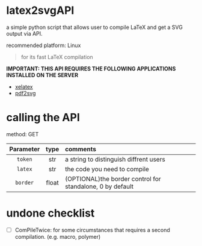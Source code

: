 # latex2svgAPI
a simple python script that allows user to compile LaTeX and get a SVG output via API.

recommended platform: Linux
> for its fast LaTeX compilation

**IMPORTANT: THIS API REQUIRES THE FOLLOWING APPLICATIONS INSTALLED ON THE SERVER**
- [xelatex](https://tug.org/texlive/)
- [pdf2svg](https://github.com/dawbarton/pdf2svg)


# calling the API

method: GET

|Parameter|type|comments|
|:--:|:--:|:---|
|`token`|str|a string to distinguish diffrent users|
|`latex`|str|the code you need to compile|
|`border`|float|(OPTIONAL)the border control for standalone, 0 by default|

# undone checklist

- [ ] ComPileTwice: for some circumstances that requires a second compilation. (e.g. macro, polymer)